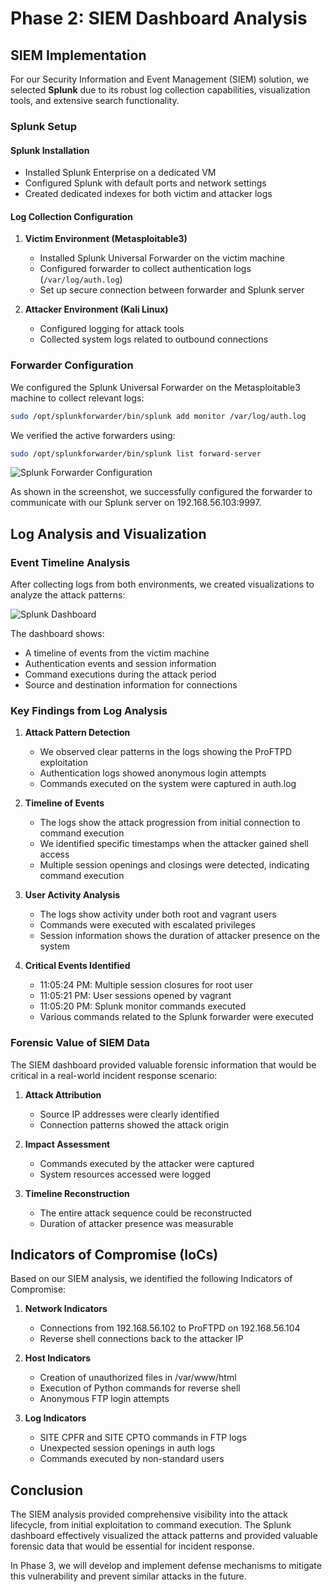 # Phase 2: SIEM Dashboard Analysis

## SIEM Implementation

For our Security Information and Event Management (SIEM) solution, we selected **Splunk** due to its robust log collection capabilities, visualization tools, and extensive search functionality.

### Splunk Setup

#### Splunk Installation
- Installed Splunk Enterprise on a dedicated VM
- Configured Splunk with default ports and network settings
- Created dedicated indexes for both victim and attacker logs

#### Log Collection Configuration

1. **Victim Environment (Metasploitable3)**
   - Installed Splunk Universal Forwarder on the victim machine
   - Configured forwarder to collect authentication logs (`/var/log/auth.log`)
   - Set up secure connection between forwarder and Splunk server

2. **Attacker Environment (Kali Linux)**
   - Configured logging for attack tools
   - Collected system logs related to outbound connections

### Forwarder Configuration

We configured the Splunk Universal Forwarder on the Metasploitable3 machine to collect relevant logs:

```bash
sudo /opt/splunkforwarder/bin/splunk add monitor /var/log/auth.log
```

We verified the active forwarders using:

```bash
sudo /opt/splunkforwarder/bin/splunk list forward-server
```

![Splunk Forwarder Configuration](https://github.com/Jaijer/Security_Project/blob/main/Phase2/img3?raw=true)

As shown in the screenshot, we successfully configured the forwarder to communicate with our Splunk server on 192.168.56.103:9997.

## Log Analysis and Visualization

### Event Timeline Analysis

After collecting logs from both environments, we created visualizations to analyze the attack patterns:

![Splunk Dashboard](https://github.com/Jaijer/Security_Project/blob/main/Phase2/img4?raw=true)

The dashboard shows:
- A timeline of events from the victim machine
- Authentication events and session information
- Command executions during the attack period
- Source and destination information for connections

### Key Findings from Log Analysis

1. **Attack Pattern Detection**
   - We observed clear patterns in the logs showing the ProFTPD exploitation
   - Authentication logs showed anonymous login attempts
   - Commands executed on the system were captured in auth.log

2. **Timeline of Events**
   - The logs show the attack progression from initial connection to command execution
   - We identified specific timestamps when the attacker gained shell access
   - Multiple session openings and closings were detected, indicating command execution

3. **User Activity Analysis**
   - The logs show activity under both root and vagrant users
   - Commands were executed with escalated privileges
   - Session information shows the duration of attacker presence on the system

4. **Critical Events Identified**
   - 11:05:24 PM: Multiple session closures for root user
   - 11:05:21 PM: User sessions opened by vagrant
   - 11:05:20 PM: Splunk monitor commands executed
   - Various commands related to the Splunk forwarder were executed

### Forensic Value of SIEM Data

The SIEM dashboard provided valuable forensic information that would be critical in a real-world incident response scenario:

1. **Attack Attribution**
   - Source IP addresses were clearly identified
   - Connection patterns showed the attack origin

2. **Impact Assessment**
   - Commands executed by the attacker were captured
   - System resources accessed were logged

3. **Timeline Reconstruction**
   - The entire attack sequence could be reconstructed
   - Duration of attacker presence was measurable

## Indicators of Compromise (IoCs)

Based on our SIEM analysis, we identified the following Indicators of Compromise:

1. **Network Indicators**
   - Connections from 192.168.56.102 to ProFTPD on 192.168.56.104
   - Reverse shell connections back to the attacker IP

2. **Host Indicators**
   - Creation of unauthorized files in /var/www/html
   - Execution of Python commands for reverse shell
   - Anonymous FTP login attempts

3. **Log Indicators**
   - SITE CPFR and SITE CPTO commands in FTP logs
   - Unexpected session openings in auth logs
   - Commands executed by non-standard users

## Conclusion

The SIEM analysis provided comprehensive visibility into the attack lifecycle, from initial exploitation to command execution. The Splunk dashboard effectively visualized the attack patterns and provided valuable forensic data that would be essential for incident response.

In Phase 3, we will develop and implement defense mechanisms to mitigate this vulnerability and prevent similar attacks in the future.